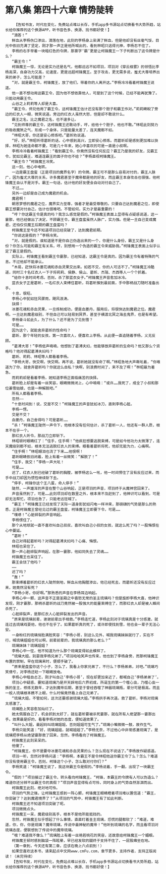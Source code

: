 # 第八集 第四十六章 情势陡转
        【告知书友，时代在变化，免费站点难以长存，手机app多书源站点切换看书大势所趋，站长给你推荐的这个换源APP，听书音色多、换源、找书都好使！】
       “滴答！”
       鲜血从李杨伤口渗出，滴落在地，此刻的李杨身上染满了鲜血，但是他却没有丝毫气馁，目光中依旧充满了坚定，刚才那一声正是他所喊出的，看到林昭只逃得元神，李杨忍不住了。
       李杨的右手举着一块暗红色的令牌，那篆字‘霸’更是让柯锋魔王一下子判断出了这令牌是什么？
       “霸王令！”
       柯锋魔王一惊，无论是实力还是名气，他都远远不如项羽，项羽对《穿云梭雾》的领悟比李杨高深，自身功力又高，论速度，更是远超柯锋魔王。至于攻击，更无需多说，蚩尤大尊培养出来的弟子，怎么可能差？
       “对，就是霸王令，柯锋魔王，放了他们，带着你的人离开这。”李杨冷冷看着柯锋魔王说道。
       他一直不想动用这霸王令，因为他不想依靠他人，可是到了这个时候，已经不能再犹豫了。只能动用霸王令。
       山谷之上莉莉等人却是大喜。
       “霸王令，师兄他用了霸王令，这柯锋魔王估计还没有那个胆子和霸王作对。”莉莉睥睨了旁边的红衣人一眼，微笑说道。旁边的红衣人虽然大怒，但是却不敢说什么。
       霸王之名，比之魔君之名，也不遑多让。
       “见到师尊的霸王令，这柯锋魔王还敢动手，哼，给他十个胆子，他也不敢。”林昭此刻努力的吸收魔煞之气，形成一个身体，只是能量太差了，连天魔都不如。
       “林昭大哥，你还是安心修炼吧。”葛昕劝说道。
       “好，好。”林昭听得葛昕的话，心中感到高兴，立即安心修炼。而葛昕却是感到更加难以抉择，林昭为她连命都不要，可是几十年来，她心中喜欢的可是一直是小叔啊。
       李杨冷冷看着柯锋魔王：“看到霸王令，你竟然没有任何反应？霸王乃是我的好友，见霸王令，犹如见霸王，难道连霸王的面子你也不给？”李杨直视柯锋魔王。
       “霸王令？”柯锋魔王冷笑。
       这一刻，他心中电转。
       一边是霸王盘蛮（正是项羽的魔界名字）的令牌。霸王可不是那么容易对付的，霸王人脉广，因为蚩尤大尊的关系，许多魔君甚至于魔帝都是他的好友，而且霸王本身攻击也很强，他柯锋魔王自认不是对手。霸王一句话，估计他的好友便会自动对付自己了。
       不过……
       另外一边却是自己成为魔君的机会。
       魔君啊！
       朝思梦想的魔君之位，魔界实力至尊，强者才是最受尊敬的。只要自己达到魔君之位，即使霸王想要对付自己，估计也很难吧。不管如何，实力才是最重要的！
       “哼？你这霸王令是真的吗？我怎么感觉是假的。”柯锋魔王表面上显得有点疑惑说道，这一霎那，他已经做出了决定，不顾霸王令，霸王盘蛮虽然人脉广，实力强。但是一旦自己变成魔君，还怕仅仅魔王后期的霸王盘蛮吗？
       柯锋魔王至今还不知道项羽已经突破了，达到魔君前期。
       “你说这是假的？”李杨冷笑。
       “对，就是假的。谁知道是不是你自己伪造出来的一个，你是什么身份，霸王又是什么身份？你怎么可能和霸王有关系，哼，别想用一个伪造的霸王令来威胁我。”柯锋魔王表面上似乎认定了霸王是假的。
       实际上，柯锋魔王看到霸王令霎那，已经知道，这霸王令是真的。因为霸王令有着特殊的气息。不过他却不能承认。
       “木易，赶快将冰菱花魂和赤血灵果交出来。如若不交，你的人可活不了。”柯锋魔王冷酷道，同时三十名红衣人一下子将莉莉、侯静、侯山、葛昕、杰瑞、杰西等人一个个抓着。
       “给你十息时间考虑。否则，杀了那蓝衣女子。”柯锋魔王声音愈加冰冷。
       蓝衣女子正是葛昕，一名红衣人束缚住葛昕，将葛昕推到最前面，手中那柄战刀随时准备出手。
       十息，很短。
       李杨心中犹如狂风骤雨，飓风浪涛。
       抉择！
       冰菱花魂和赤血灵果，一旦炼制成功，便是血菱丹，服用后，将很快达到魔君之位。魔君啊。一旦达到魔君级别，不但自己可以轻易到冥界，甚至于横渡北冥之海去鬼界，也是有希望。
       李杨奋斗如此久，为了什么？还不是为了见到雪？
       可是……
       因为这个，就能舍弃葛昕的性命吗？
       葛昕，那个年轻的女孩，第一次喜欢人，便喜欢上李杨。从此便一直追随着李杨，义无反顾。
       “葛溥大哥！”李杨低声喃喃，他想到了葛溥夫妇，他能够放弃葛昕的生命吗？他又那么个资格吗？他对得起葛溥夫妇吗？
       葛昕、莉莉、林昭等人都看着李杨。
       “李杨大哥，快交啊，快交啊。再不说，葛昕她就没有命了啊。”林昭急地大声嘶吼着，“你难道为了你，就舍弃葛昕吗？你就这么自私？快啊，别浪费时间了，来不及了啊！”林昭最为着急。
       而莉莉却是看着李杨，她知道李杨正面临痛苦的抉择。
       葛昕脸上却是有着一丝笑容，眼睛微微闭上，心中喃喃：“或许……我死了，成全了小叔和那位姜雪姑娘，也是一种解脱吧。”
       所有人都看着李杨。
       忽然——
       “十息时间到！说，交是不交！”柯锋魔王的声音犹如冰刀，直刺李杨心脏。
       李杨一愣。
       交是不交？
       血菱丹，自己舍得吗？可是葛昕……
       “杀！”柯锋魔王陡然一声令下，他根本没有任何估计，杀了葛昕一人，他还有一群人质，根本不在乎一个。
       那红衣人听令，那战刀立即斩下。
       林昭顿时眼睛红了：“住手，住手啊！”他疯狂想要逃脱束缚，可是如今他功力太微薄了，连天魔级别都不如，根本无法逃脱红衣人的束缚。眼看着葛昕将死，他却无能为力，心痛啊。
       “住手啊！”林昭眼泪也流了下来……他恨啊！
       葛昕眼睛依旧闭着，脸上有着一丝微笑：“解脱了！”
       “住手，我交！”李杨一声大吼！
       可是……
       迟了，红衣人到已经破了葛昕的胸膛，被李杨这么一吼，他一时间愣住了没有反应过来，而手中战刀却因为惯性继续斩下去。
       “停手，柯锋你这个王八蛋，命人停手！”
       陡然，一声雄浑的声音在整个山谷响起，正是项羽的声音，项羽终于从魔神宫回来了。
       声音虽然到了，可是……此刻项羽却在数里之外，根本来不及赶到了，他神识可以看到，可是却无法帮忙。项羽也急了，只能老远狂喊了。
       “霸王！”柯锋魔王已经发现了天际一道身影犹如闪电一样冲来，那磅礴的气势是那么的熟悉，正是柯锋魔王曾经见过的霸王盘蛮，柯锋魔王立即要下令，可是……
       “噗哧！”心脏碎裂的声音响起。
       李杨愣住了。
       那个从地球就一直不喜欢叫自己叔叔，喜欢叫自己小叔的女孩，就这么死了吗？一股悔恨在心中蔓延。
       “葛昕！”
       自己对得起葛昕吗？对得起葛溥夫妇吗？心痛、悔恨。
       林昭也呆住了。
       那一声心脏碎裂声响起，在那一霎那，他如同失去了灵魂……
       柯锋魔王也呆住了。
       霸王会饶了他吗？
       ……
       迟了吗？
       “轰！”
       那束缚着葛昕的红衣人陡然倒地，鲜血从他胸膛渗出，他已经死去，而葛昕还没有反应过来，她竟然没有死？
       “李杨小哥，你好啊。”那熟悉的声音在李杨耳边响起。
       李杨心中一颤，这声音不正是圣殿之中喜怒无常的圣主琉璃吗？但是旋即李杨大喜，他神识发现，刚才霎那，那柄杀葛昕的战刀竟然被一股强大的能量束缚住了，而那红衣人却是被人瞬间杀死了。
       心脏碎裂声，是那红衣人心脏碎裂发出的声音。
       “原来是琉璃前辈，谢谢前辈出手相救。”李杨连忙道，李杨此刻对于琉璃真是十分感激，就连过去琉璃戏耍他，他也不在乎了。如果葛昕真的死了，或许即使找到雪，他也会一辈子无法心安。
       一身粉红的琉璃俏脸满脸笑容：“李杨小哥，别这么见外，喊我琉璃妹妹就行了，实在不行，喊琉璃姐姐也可以啊，前辈前辈的，我琉璃真的那么老么？”
       琉璃妹妹？琉璃姐姐？
       李杨心中一怔，他不知道为什么那个琉璃变得如此模样了。
       “琉璃大姐，别耍我李杨兄弟了。”项羽哈哈笑声也传来，他也到了李杨身旁，而那柯锋魔王布置的禁制，早在琉璃来时，便顺手破了。
       “原来是盘蛮你这个小子，怎么了，我看上你家兄弟了，不行么？李杨弟弟，对吧。”琉璃巧笑倩兮，对李杨还眨一下眼睛放电。
       李杨心中暗自忐忑，刚才叫自己‘李杨小哥’，现在却更加亲近了，都喊自己‘李杨弟弟了’。
       项羽心中疑惑，要知道琉璃乃是开天辟地后六界初成，所诞生的第一个噬心虫，乃噬心虫一族的圣主，修炼无数年，才达到魔帝后期，甚至于曾经吞噬了神器琉璃瓶，辈分可是极高。而且一般人琉璃根本瞧不上眼，什么时候竟然看上自己兄弟了。
       “琉璃大姐，不管如何，这次还要感谢琉璃大姐。”李杨拱手再次道。救了葛昕，李杨对琉璃太感激了。
       琉璃脸上笑容愈加灿烂了。
       她太佩服自己了，机会抓到太好了，就在葛昕要被杀死霎那，就在所有人绝望那一霎那出手。效果最是好的，看看李杨对她的态度，便知道效果了。
       “叫什么大姐，最起码叫琉璃姐姐，否则姐姐可生气了。”琉璃小嘴微微一鼓，故作生气。
       李杨只能笑道：“好，琉璃姐姐，就喊姐姐了。”李杨无奈，不过他心中非常感激琉璃了，是琉璃把李杨从绝望霎那救了回来，忽然，李杨看向了柯锋魔王。
       柯锋魔王此刻呆呆的。
       他傻了。
       “柯锋魔王，你不是要夺冰菱花魂和赤血灵果的么？怎么现在不说话了。”李杨故作疑惑道。
       项羽一听，忽然对李杨问道：“李杨啊，本霸王不是令林昭他送你霸王令了么？怎么？难道你没有使用霸王令，否则，柯锋这个小子，怎么敢对付你们？”
       李杨笑道：“柯锋魔王说了，我这块霸王令是假的。”李杨说着，手一翻，出现了一块霸王令。
       “假的？”项羽接过了霸王令，转头看向柯锋魔王，“柯锋，本霸王的令牌有人可以伪造么？难道你还分辨不出霸王令的真假？”项羽声音显得有点可怜，同时身上的气势自然澎湃而出。
       柯锋魔王此刻，绝对地可怜。
       项羽的气势之强，让柯锋魔王感到一阵心颤，柯锋魔王眼睛瞪着项羽难以置信道：“霸王，你突破了？达到魔君境界了？”从项羽的气势中，柯锋魔王有了如此判断。
       柯锋魔王还不知道项羽突破了呢。
       项羽微微点头。
       柯锋魔王一呆，魔君级别高手，根本不是他所能抵挡的。
       忽然，柯锋魔王似乎想起了什么事情，直直盯着圣主琉璃，恐慌的腿都软了：“难道，难道，你，你，你是琉璃？魔帝琉璃，传说中最神秘的魔帝！”他听到琉璃的名字，而且看项羽对琉璃态度，便联想到了传说中的魔帝琉璃。
       “哦？难道我不像么？”琉璃脸上有着一丝艳若桃花的笑容，还故意给柯锋魔王一个媚眼。
       柯锋魔王顿时感到脑袋一阵眩晕，早已经发软的腿终于支持不住了，一屁股瘫坐在地。
       （第一章到，今天还有第二章，应该在晚上六点前到！）
       如果您喜欢这本书，请来起点中文网www.cmFu.com，章节更多，支持作者，支持正版阅读！（未完待续）
       【告知书友，时代在变化，免费站点难以长存，手机app多书源站点切换看书大势所趋，站长给你推荐的这个换源APP，听书音色多、换源、找书都好使！】